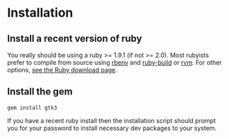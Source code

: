 # Installation

## Install a recent version of ruby

You really should be using a ruby >= 1.9.1 (if not >= 2.0).  Most rubyists prefer to compile from source using
[rbenv](https://github.com/sstephenson/rbenv#installation) and
[ruby-build](https://github.com/sstephenson/ruby-build) or
[rvm](https://github.com/wayneeseguin/rvm).  For other options, [see the Ruby
download page](http://www.ruby-lang.org/en/downloads/).

## Install the gem

    gem install gtk3

If you have a recent ruby install then the installation script should prompt
you for your password to install necessary dev packages to your system.
